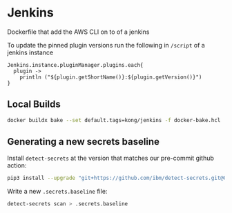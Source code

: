 # Jenkins

Dockerfile that add the AWS CLI on to of a jenkins

To update the pinned plugin versions run the following in `/script` of a jenkins instance

```
Jenkins.instance.pluginManager.plugins.each{
  plugin ->
    println ("${plugin.getShortName()}:${plugin.getVersion()}")
}
```

## Local Builds

```bash
docker buildx bake --set default.tags=kong/jenkins -f docker-bake.hcl
```

## Generating a new secrets baseline

Install `detect-secrets` at the version that matches our pre-commit github action:

```bash
pip3 install --upgrade "git+https://github.com/ibm/detect-secrets.git@0.13.1+ibm.50.dss#egg=detect-secrets"
```

Write a new `.secrets.baseline` file:

```bash
detect-secrets scan > .secrets.baseline
```
